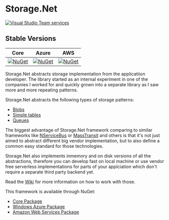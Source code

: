 # Storage.Net

[![Visual Studio Team services](https://img.shields.io/vso/build/aloneguid/0227dea8-0e2f-40c1-b170-2e8830087355/15.svg)]()

## Stable Versions

| Core  |  Azure  | AWS   |
|-------|---------|-------|
|[![NuGet](https://img.shields.io/nuget/v/Storage.Net.svg)]()|[![NuGet](https://img.shields.io/nuget/v/Storage.Net.Microsoft.Azure.svg)]()|[![NuGet](https://img.shields.io/nuget/v/Storage.Net.Amazon.Aws.svg)]()|
  

Storage.Net abstracts storage implementation from the applicatiion developer. The library started as an internal experiment in one of the companies I worked for and quickly grown into a separate library as I saw more and more repeating patterns.

Storage.Net abstracts the following types of storage patterns:

- [Blobs](https://github.com/aloneguid/storage/wiki/Blobs)
- [Simple tables](https://github.com/aloneguid/storage/wiki/Tables)
- [Queues](https://github.com/aloneguid/storage/wiki/Queues)

The biggest advantage of Storage.Net framework comparing to similar frameworks like [NServiceBus](http://particular.net/nservicebus) or [MassTransit](http://masstransit-project.com/) and others is that it's not just aimed to abstract different big vendor implementation, but to also define a common easy standard for those technologies.

Storage.Net also implements inmemory and on disk versions of all the abstractions, therefore you can develop fast on local machine or use vendor free serverless implementations for parts of your applciation which don't require a separate third party backend yet.

Read the [Wiki](https://github.com/aloneguid/storage/wiki) for more information on how to work with those.

This framework is available through NuGet:

- [Core Package](https://www.nuget.org/packages/Storage.Net)
- [Windows Azure Package](https://www.nuget.org/packages/Storage.Net.WindowsAzure)
- [Amazon Web Services Package](https://www.nuget.org/packages/Storage.Net.AmazonWebServices/)
